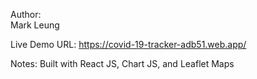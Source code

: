 Author:           
Mark Leung

Live Demo URL:
https://covid-19-tracker-adb51.web.app/

Notes:
Built with React JS, Chart JS, and Leaflet Maps
